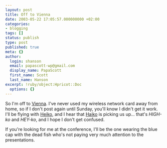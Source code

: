 ```yaml
---
layout: post
title: Off to Vienna
date: 2003-05-22 17:05:57.000000000 +02:00
categories:
- blogging
tags: []
status: publish
type: post
published: true
meta: {}
author:
  login: shanson
  email: papascott-wp@gmail.com
  display_name: PapaScott
  first_name: Scott
  last_name: Hanson
excerpt: !ruby/object:Hpricot::Doc
  options: {}
---
```

<p>So I'm off to <a href="http://blogtalk.net">Vienna</a>. I've never used my wireless network card away from home, so if I don't post again until Sunday, you'll know I didn't get it work. I'll be flying with <a href="http://www.hebig.com/">Heiko</a>, and I hear that <a href="http://www.hebig.org/blog/">Haiko</a> is picking us up... that's <i>HIGH-ko</i> and <i>HEY-ko</i>, and I hope I don't get confused.</p>
<p>If you're looking for me at the conference, I'll be the one wearing the blue cap with the dead fish who's not paying very much attention to the presentations.</p>

